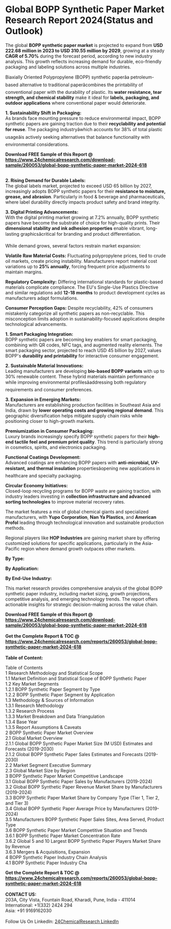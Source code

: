 <h1>Global BOPP Synthetic Paper Market Research Report 2024(Status and Outlook)</h1><p>The global <strong>BOPP synthetic paper market</strong> is projected to expand from <strong>USD 222.68 million in 2023 to USD 310.55 million by 2029</strong>, growing at a steady <strong>CAGR of 5.70%</strong> during the forecast period, according to new industry analysis. This growth reflects increasing demand for durable, eco-friendly packaging and labeling solutions across multiple industries.</p><p>Biaxially Oriented Polypropylene (BOPP) synthetic paperâa petroleum-based alternative to traditional paperâcombines the printability of conventional paper with the durability of plastic. Its <strong>water resistance, tear strength, and chemical stability</strong> make it ideal for <strong>labels, packaging, and outdoor applications</strong> where conventional paper would deteriorate.</p><p><strong>1. Sustainability Shift in Packaging:</strong><br>
As brands face mounting pressure to reduce environmental impact, BOPP synthetic papers are gaining traction due to their <strong>recyclability and potential for reuse</strong>. The packaging industryâwhich accounts for 38% of total plastic usageâis actively seeking alternatives that balance functionality with environmental considerations.</p><div><b>Download FREE Sample of this Report @ 
            <a href="https://www.24chemicalresearch.com/download-sample/260053/global-bopp-synthetic-paper-market-2024-618">
            https://www.24chemicalresearch.com/download-sample/260053/global-bopp-synthetic-paper-market-2024-618</a></b></div><br><p><strong>2. Rising Demand for Durable Labels:</strong><br>
The global labels market, projected to exceed USD 65 billion by 2027, increasingly adopts BOPP synthetic papers for their <strong>resistance to moisture, grease, and abrasion</strong>. Particularly in food &amp; beverage and pharmaceuticals, where label durability directly impacts product safety and brand integrity.</p><p><strong>3. Digital Printing Advancements:</strong><br>
With the digital printing market growing at 7.2% annually, BOPP synthetic papers have become the substrate of choice for high-quality prints. Their <strong>dimensional stability and ink adhesion properties</strong> enable vibrant, long-lasting graphicsâcritical for branding and product differentiation.</p><p>While demand grows, several factors restrain market expansion:</p><p><strong>Volatile Raw Material Costs:</strong> Fluctuating polypropylene prices, tied to crude oil markets, create pricing instability. Manufacturers report material cost variations up to <strong>25% annually</strong>, forcing frequent price adjustments to maintain margins.</p><p><strong>Regulatory Complexity:</strong> Differing international standards for plastic-based materials complicate compliance. The EU's Single-Use Plastics Directive and similar regulations add <strong>12-18 months</strong> to product development cycles as manufacturers adapt formulations.</p><p><strong>Consumer Perception Gaps:</strong> Despite recyclability, 42% of consumers mistakenly categorize all synthetic papers as non-recyclable. This misconception limits adoption in sustainability-focused applications despite technological advancements.</p><p><strong>1. Smart Packaging Integration:</strong><br>
BOPP synthetic papers are becoming key enablers for smart packaging, combining with QR codes, NFC tags, and augmented reality elements. The smart packaging sector, projected to reach USD 45 billion by 2027, values BOPP's <strong>durability and printability</strong> for interactive consumer engagement.</p><p><strong>2. Sustainable Material Innovations:</strong><br>
Leading manufacturers are developing <strong>bio-based BOPP variants</strong> with up to 30% renewable content. These hybrid materials maintain performance while improving environmental profilesâaddressing both regulatory requirements and consumer preferences.</p><p><strong>3. Expansion in Emerging Markets:</strong><br>
Manufacturers are establishing production facilities in Southeast Asia and India, drawn by <strong>lower operating costs and growing regional demand</strong>. This geographic diversification helps mitigate supply chain risks while positioning closer to high-growth markets.</p><p><strong>Premiumization in Consumer Packaging:</strong><br>
    Luxury brands increasingly specify BOPP synthetic papers for their <strong>high-end tactile feel and premium print quality</strong>. This trend is particularly strong in cosmetics, spirits, and electronics packaging.</p><p><strong>Functional Coatings Development:</strong><br>
    Advanced coatings are enhancing BOPP papers with <strong>anti-microbial, UV-resistant, and thermal insulation</strong> propertiesâopening new applications in healthcare and specialty packaging.</p><p><strong>Circular Economy Initiatives:</strong><br>
    Closed-loop recycling programs for BOPP waste are gaining traction, with industry leaders investing in <strong>collection infrastructure and advanced sorting technologies</strong> to improve material recovery rates.</p><p>The market features a mix of global chemical giants and specialized manufacturers, with <strong>Yupo Corporation</strong>, <strong>Nan Ya Plastics</strong>, and <strong>American Profol</strong> leading through technological innovation and sustainable production methods.</p><p>Regional players like <strong>HOP Industries</strong> are gaining market share by offering customized solutions for specific applications, particularly in the Asia-Pacific region where demand growth outpaces other markets.</p><p><strong>By Type:</strong></p><p><strong>By Application:</strong></p><p><strong>By End-Use Industry:</strong></p><p>This market research provides comprehensive analysis of the global BOPP synthetic paper industry, including market sizing, growth projections, competitive analysis, and emerging technology trends. The report offers actionable insights for strategic decision-making across the value chain.</p><div><b>Download FREE Sample of this Report @ 
            <a href="https://www.24chemicalresearch.com/download-sample/260053/global-bopp-synthetic-paper-market-2024-618">
            https://www.24chemicalresearch.com/download-sample/260053/global-bopp-synthetic-paper-market-2024-618</a></b></div><br><div><b>Get the Complete Report & TOC @ 
            <a href="https://www.24chemicalresearch.com/reports/260053/global-bopp-synthetic-paper-market-2024-618">
            https://www.24chemicalresearch.com/reports/260053/global-bopp-synthetic-paper-market-2024-618</a></b></div><br>
            <b>Table of Content:</b><p>Table of Contents<br />
1 Research Methodology and Statistical Scope<br />
1.1 Market Definition and Statistical Scope of BOPP Synthetic Paper<br />
1.2 Key Market Segments<br />
1.2.1 BOPP Synthetic Paper Segment by Type<br />
1.2.2 BOPP Synthetic Paper Segment by Application<br />
1.3 Methodology & Sources of Information<br />
1.3.1 Research Methodology<br />
1.3.2 Research Process<br />
1.3.3 Market Breakdown and Data Triangulation<br />
1.3.4 Base Year<br />
1.3.5 Report Assumptions & Caveats<br />
2 BOPP Synthetic Paper Market Overview<br />
2.1 Global Market Overview<br />
2.1.1 Global BOPP Synthetic Paper Market Size (M USD) Estimates and Forecasts (2019-2030)<br />
2.1.2 Global BOPP Synthetic Paper Sales Estimates and Forecasts (2019-2030)<br />
2.2 Market Segment Executive Summary<br />
2.3 Global Market Size by Region<br />
3 BOPP Synthetic Paper Market Competitive Landscape<br />
3.1 Global BOPP Synthetic Paper Sales by Manufacturers (2019-2024)<br />
3.2 Global BOPP Synthetic Paper Revenue Market Share by Manufacturers (2019-2024)<br />
3.3 BOPP Synthetic Paper Market Share by Company Type (Tier 1, Tier 2, and Tier 3)<br />
3.4 Global BOPP Synthetic Paper Average Price by Manufacturers (2019-2024)<br />
3.5 Manufacturers BOPP Synthetic Paper Sales Sites, Area Served, Product Type<br />
3.6 BOPP Synthetic Paper Market Competitive Situation and Trends<br />
3.6.1 BOPP Synthetic Paper Market Concentration Rate<br />
3.6.2 Global 5 and 10 Largest BOPP Synthetic Paper Players Market Share by Revenue<br />
3.6.3 Mergers & Acquisitions, Expansion<br />
4 BOPP Synthetic Paper Industry Chain Analysis<br />
4.1 BOPP Synthetic Paper Industry Cha</p><div><b>Get the Complete Report & TOC @ 
            <a href="https://www.24chemicalresearch.com/reports/260053/global-bopp-synthetic-paper-market-2024-618">
            https://www.24chemicalresearch.com/reports/260053/global-bopp-synthetic-paper-market-2024-618</a></b></div><br><b>CONTACT US:</b><br>
            203A, City Vista, Fountain Road, Kharadi, Pune, India - 411014<br>
            International: +1(332) 2424 294<br>
            Asia: +91 9169162030 <br><br>
            Follow Us On LinkedIn: <a href="https://www.linkedin.com/company/24chemicalresearch/">24ChemicalResearch LinkedIn</a>